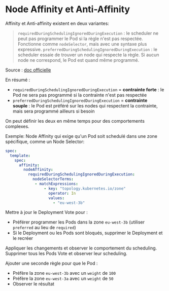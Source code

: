 # Node Affinity et Anti-Affinity

Affinity et Anti-affinity existent en deux variantes:

> `requiredDuringSchedulingIgnoredDuringExecution` : le scheduler ne peut pas programmer le Pod si la règle n'est pas respectée. Fonctionne comme `nodeSelector`, mais avec une syntaxe plus expressive.
> `preferredDuringSchedulingIgnoredDuringExecution` : le scheduler essaie de trouver un node qui respecte la règle. Si aucun node ne correspond, le Pod est quand même programmé.

Source : [doc officielle](https://kubernetes.io/docs/concepts/scheduling-eviction/assign-pod-node/#node-affinity)

En résumé :
- `requiredDuringSchedulingIgnoredDuringExecution` = **contrainte forte** : le Pod ne sera pas programmé si la contrainte n'est pas respectée
- `preferredDuringSchedulingIgnoredDuringExecution` = **contrainte souple** : le Pod est préféré sur les nodes qui respectent la contrainte, mais sera programmé ailleurs si besoin

On peut définir les deux en même temps pour des comportements complexes.

Exemple: Node Affinity qui exige qu'un Pod soit schedulé dans une zone spécifique, comme un Node Selector:

```yml
spec:
  template:
    spec:
      affinity:
        nodeAffinity:
          requiredDuringSchedulingIgnoredDuringExecution:
            nodeSelectorTerms:
             - matchExpressions:
                 - key: "topology.kubernetes.io/zone"
                   operator: In
                   values:
                     - "eu-west-3b"
```

Mettre à jour le Deployment Vote pour :
- Préférer programmer les Pods dans la zone `eu-west-3b` (utiliser `preferred` au lieu de `required`)
- Si le Deployment ou les Pods sont bloqués, supprimer le Deployment et le recréer

Appliquer les changements et observer le comportement du scheduling. Supprimer tous les Pods Vote et observer leur scheduling.

Ajouter une seconde règle pour que le Pod :
- Préfère la zone `eu-west-3b` avec un `weight` de `100`
- Préfère la zone `eu-west-3a` avec un `weight` de `50`
- Observer le résultat
